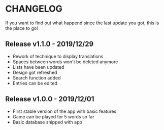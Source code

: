 # CHANGELOG
If you want to find out what happend since the last update you got, this is the place to go!


## Release v1.1.0 - 2019/12/29
- Rework of technique to display translations
- Spaces between words won't be deleted anymore
- Lists have been updated
- Design got refreshed
- Search function added
- Entries can be edited

## Release v1.0.0 - 2019/12/01 
- First stable version of the app with basic features
- Game can be played for 5 words so far
- Basic database shipped with app
